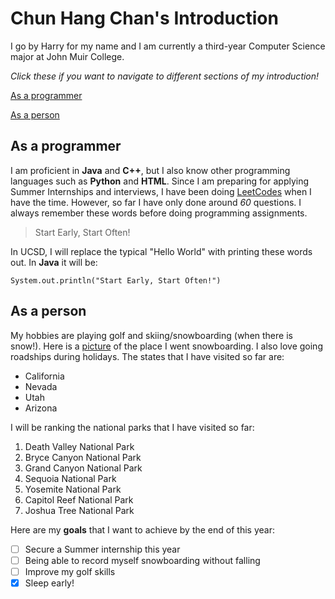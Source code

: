# Chun Hang Chan's Introduction
I go by Harry for my name and I am currently a third-year Computer Science major at John Muir College. 

*Click these if you want to navigate to different sections of my introduction!*

[As a programmer](#as-a-programmer)

[As a person](#as-a-person)

## As a programmer
I am proficient in **Java** and **C++**, but I also know other programming languages such as **Python** and **HTML**. Since I am preparing for applying Summer Internships and interviews, I have been doing [LeetCodes](https://leetcode.com/) when I have the time. However, so far I have only done around *60* questions. I always remember these words before doing programming assignments.
>Start Early, Start Often!

In UCSD, I will replace the typical "Hello World" with printing these words out. In **Java** it will be:

 `System.out.println("Start Early, Start Often!")`

## As a person
My hobbies are playing golf and skiing/snowboarding (when there is snow!). Here is a [picture](pics/IMG_3334.jpg) of the place I went snowboarding. I also love going roadships during holidays. The states that I have visited so far are:
- California
- Nevada
- Utah
- Arizona

I will be ranking the national parks that I have visited so far:
1. Death Valley National Park
2. Bryce Canyon National Park
3. Grand Canyon National Park
4. Sequoia National Park
5. Yosemite National Park
6. Capitol Reef National Park
7. Joshua Tree National Park

Here are my **goals** that I want to achieve by the end of this year:
- [ ] Secure a Summer internship this year
- [ ] Being able to record myself snowboarding without falling
- [ ] Improve my golf skills
- [x] Sleep early!